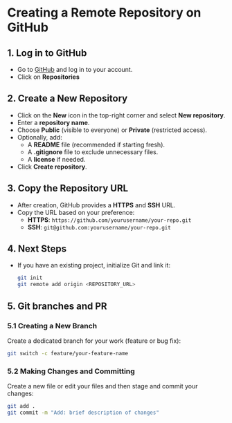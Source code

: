 # Creating a Remote Repository on GitHub

## 1. Log in to GitHub

- Go to [GitHub](https://github.com) and log in to your account.
- Click on **Repositories**

## 2. Create a New Repository

- Click on the **New** icon in the top-right corner and select **New repository**.
- Enter a **repository name**.
- Choose **Public** (visible to everyone) or **Private** (restricted access).
- Optionally, add:
  - A **README** file (recommended if starting fresh).
  - A **.gitignore** file to exclude unnecessary files.
  - A **license** if needed.
- Click **Create repository**.

## 3. Copy the Repository URL

- After creation, GitHub provides a **HTTPS** and **SSH** URL.
- Copy the URL based on your preference:
  - **HTTPS**: `https://github.com/yourusername/your-repo.git`
  - **SSH**: `git@github.com:yourusername/your-repo.git`

## 4. Next Steps

- If you have an existing project, initialize Git and link it:
  ```sh
  git init
  git remote add origin <REPOSITORY_URL>
  ```

## 5. Git branches and PR

### 5.1 Creating a New Branch

Create a dedicated branch for your work (feature or bug fix):

```sh
git switch -c feature/your-feature-name
```

### 5.2 Making Changes and Committing

Create a new file or edit your files and then stage and commit your changes:

```sh
git add .
git commit -m "Add: brief description of changes"
```
